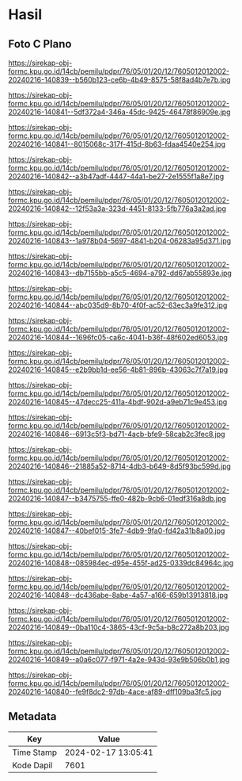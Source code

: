 # Hasil

## Foto C Plano

https://sirekap-obj-formc.kpu.go.id/14cb/pemilu/pdpr/76/05/01/20/12/7605012012002-20240216-140839--b560b123-ce6b-4b49-8575-58f8ad4b7e7b.jpg

https://sirekap-obj-formc.kpu.go.id/14cb/pemilu/pdpr/76/05/01/20/12/7605012012002-20240216-140841--5df372a4-346a-45dc-9425-46478f86909e.jpg

https://sirekap-obj-formc.kpu.go.id/14cb/pemilu/pdpr/76/05/01/20/12/7605012012002-20240216-140841--8015068c-317f-415d-8b63-fdaa4540e254.jpg

https://sirekap-obj-formc.kpu.go.id/14cb/pemilu/pdpr/76/05/01/20/12/7605012012002-20240216-140842--a3b47adf-4447-44a1-be27-2e1555f1a8e7.jpg

https://sirekap-obj-formc.kpu.go.id/14cb/pemilu/pdpr/76/05/01/20/12/7605012012002-20240216-140842--12f53a3a-323d-4451-8133-5fb776a3a2ad.jpg

https://sirekap-obj-formc.kpu.go.id/14cb/pemilu/pdpr/76/05/01/20/12/7605012012002-20240216-140843--1a978b04-5697-4841-b204-06283a95d371.jpg

https://sirekap-obj-formc.kpu.go.id/14cb/pemilu/pdpr/76/05/01/20/12/7605012012002-20240216-140843--db7155bb-a5c5-4694-a792-dd67ab55893e.jpg

https://sirekap-obj-formc.kpu.go.id/14cb/pemilu/pdpr/76/05/01/20/12/7605012012002-20240216-140844--abc035d9-8b70-4f0f-ac52-63ec3a9fe312.jpg

https://sirekap-obj-formc.kpu.go.id/14cb/pemilu/pdpr/76/05/01/20/12/7605012012002-20240216-140844--1696fc05-ca6c-4041-b36f-48f602ed6053.jpg

https://sirekap-obj-formc.kpu.go.id/14cb/pemilu/pdpr/76/05/01/20/12/7605012012002-20240216-140845--e2b9bb1d-ee56-4b81-896b-43063c7f7a19.jpg

https://sirekap-obj-formc.kpu.go.id/14cb/pemilu/pdpr/76/05/01/20/12/7605012012002-20240216-140845--47decc25-411a-4bdf-902d-a9eb71c9e453.jpg

https://sirekap-obj-formc.kpu.go.id/14cb/pemilu/pdpr/76/05/01/20/12/7605012012002-20240216-140846--6913c5f3-bd71-4acb-bfe9-58cab2c3fec8.jpg

https://sirekap-obj-formc.kpu.go.id/14cb/pemilu/pdpr/76/05/01/20/12/7605012012002-20240216-140846--21885a52-8714-4db3-b649-8d5f93bc599d.jpg

https://sirekap-obj-formc.kpu.go.id/14cb/pemilu/pdpr/76/05/01/20/12/7605012012002-20240216-140847--b3475755-ffe0-482b-9cb6-01edf316a8db.jpg

https://sirekap-obj-formc.kpu.go.id/14cb/pemilu/pdpr/76/05/01/20/12/7605012012002-20240216-140847--40bef015-3fe7-4db9-9fa0-fd42a31b8a00.jpg

https://sirekap-obj-formc.kpu.go.id/14cb/pemilu/pdpr/76/05/01/20/12/7605012012002-20240216-140848--085984ec-d95e-455f-ad25-0339dc84964c.jpg

https://sirekap-obj-formc.kpu.go.id/14cb/pemilu/pdpr/76/05/01/20/12/7605012012002-20240216-140848--dc436abe-8abe-4a57-a166-659b13913818.jpg

https://sirekap-obj-formc.kpu.go.id/14cb/pemilu/pdpr/76/05/01/20/12/7605012012002-20240216-140849--0ba110c4-3865-43cf-9c5a-b8c272a8b203.jpg

https://sirekap-obj-formc.kpu.go.id/14cb/pemilu/pdpr/76/05/01/20/12/7605012012002-20240216-140849--a0a6c077-f971-4a2e-943d-93e9b506b0b1.jpg

https://sirekap-obj-formc.kpu.go.id/14cb/pemilu/pdpr/76/05/01/20/12/7605012012002-20240216-140840--fe9f8dc2-97db-4ace-af89-dff109ba3fc5.jpg


## Metadata

| Key        | Value               |
| ---------- | ------------------- |
| Time Stamp | 2024-02-17 13:05:41 |
| Kode Dapil | 7601                |



